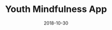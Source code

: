 ---
title: Youth Mindfulness App
date: '2018-10-30'
area: inprogress
subdomain: Mental Health
status: Design
authors:
  - authorimage: /images/uploads/gunning.jpg
    authorname: 'Faith Gunning, PhD'
    authorrole: Principal Investigator
  - authorimage: /images/uploads/falk.jpg
    authorname: 'Avital Falk, PhD'
    authorrole: Co-Investigator
  - authorimage: /images/uploads/jones.jpg
    authorname: 'Rebecca M. Jones, PhD'
    authorrole: Co-Investigator
summary: >-
  Test the effectiveness of a mindfulness app among youth 13-22 years old. This will be a three arm trial leveraging gamification and supportive social incentives approaches.
results:
  - result:
features:
  - feature: Device integrations
  - feature: 2-way texting
  - feature: Social incentives
spotlight: false
pubs:
condition: Hypertension
intervention: Wearables & remote monitoring
outcome: Increased physical activity
dedicatedpage: true
label: Standard of Care 
image: /images/uploads/hsm.01.jpg
---